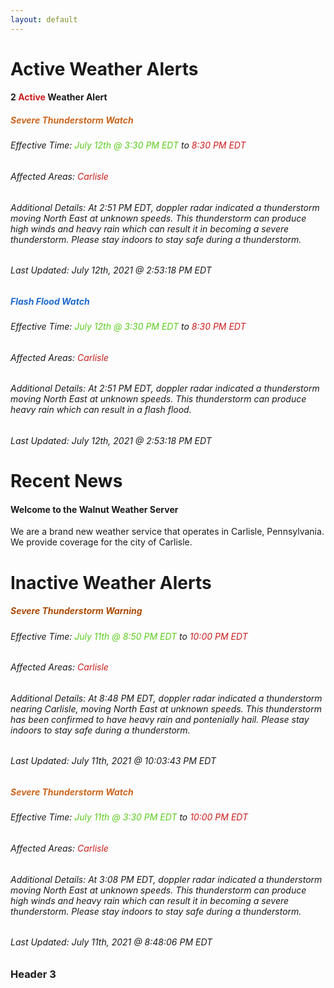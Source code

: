 ```yaml
---
layout: default
---
```

<!-- Severe Thunderstorm Watch: #cc661d
Severe Thunderstorm Warning: #ad4a03
Tornado: #cc1d1d
Flood: #1d69cc
-->

# Active Weather Alerts

<!-- <h4 style="test-align: center">No <span style="color:#5dcc1d">Active</span> Weather Alerts</h4>-->
<h4 style="test-align: center">2 <span style="color:#cc1d1d">Active</span> Weather Alert</h4>
<span />
<h5 style="test-align: center; color:#cc661d">Severe Thunderstorm Watch</h5>
<h6>Effective Time: <span style="color:#5dcc1d">July 12th @ 3:30 PM EDT</span> to <span style="color:#cc1d1d">8:30 PM EDT</span></h6>
<h6>Affected Areas: <span style="color:#cc1d1d">Carlisle</span></h6>
<h6>Additional Details: At 2:51 PM EDT, doppler radar indicated a thunderstorm moving North East at unknown speeds. This thunderstorm can produce high winds and heavy rain which can result it in becoming a severe thunderstorm. Please stay indoors to stay safe during a thunderstorm.</h6>
<h6>Last Updated: July 12th, 2021 @ 2:53:18 PM EDT</h6>
<span />
<h5 style="test-align: center; color:#1d69cc">Flash Flood Watch</h5>
<h6>Effective Time: <span style="color:#5dcc1d">July 12th @ 3:30 PM EDT</span> to <span style="color:#cc1d1d">8:30 PM EDT</span></h6>
<h6>Affected Areas: <span style="color:#cc1d1d">Carlisle</span></h6>
<h6>Additional Details: At 2:51 PM EDT, doppler radar indicated a thunderstorm moving North East at unknown speeds. This thunderstorm can produce heavy rain which can result in a flash flood.</h6>
<h6>Last Updated: July 12th, 2021 @ 2:53:18 PM EDT</h6>

# Recent News

#### Welcome to the Walnut Weather Server
We are a brand new weather service that operates in Carlisle, Pennsylvania. We provide coverage for the city of Carlisle.

# Inactive Weather Alerts

<!-- <h4 style="test-align: center">1 <span style="color:#cc1d1d">Inactive</span> Weather Alerts</h4> -->
<h5 style="test-align: center; color:#ad4a03">Severe Thunderstorm Warning</h5>
<h6>Effective Time: <span style="color:#5dcc1d">July 11th @ 8:50 PM EDT</span> to <span style="color:#cc1d1d">10:00 PM EDT</span></h6>
<h6>Affected Areas: <span style="color:#cc1d1d">Carlisle</span></h6>
<h6>Additional Details: At 8:48 PM EDT, doppler radar indicated a thunderstorm nearing Carlisle, moving North East at unknown speeds. This thunderstorm has been confirmed to have heavy rain and pontenially hail. Please stay indoors to stay safe during a thunderstorm.</h6>
<h6>Last Updated: July 11th, 2021 @ 10:03:43 PM EDT</h6>

<span />

<h5 style="test-align: center; color:#cc661d">Severe Thunderstorm Watch</h5>
<h6>Effective Time: <span style="color:#5dcc1d">July 11th @ 3:30 PM EDT</span> to <span style="color:#cc1d1d">10:00 PM EDT</span></h6>
<h6>Affected Areas: <span style="color:#cc1d1d">Carlisle</span></h6>
<h6>Additional Details: At 3:08 PM EDT, doppler radar indicated a thunderstorm moving North East at unknown speeds. This thunderstorm can produce high winds and heavy rain which can result it in becoming a severe thunderstorm. Please stay indoors to stay safe during a thunderstorm.</h6>
<h6>Last Updated: July 11th, 2021 @ 8:48:06 PM EDT</h6>

### Header 3

